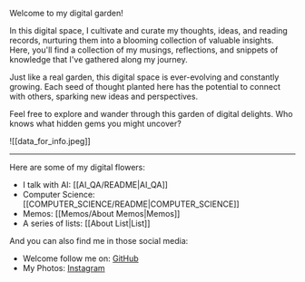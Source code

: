 Welcome to my digital garden!

In this digital space, I cultivate and curate my thoughts, ideas, and reading records, nurturing them into a blooming collection of valuable insights. Here, you'll find a collection of my musings, reflections, and snippets of knowledge that I've gathered along my journey.

Just like a real garden, this digital space is ever-evolving and constantly growing. Each seed of thought planted here has the potential to connect with others, sparking new ideas and perspectives.

Feel free to explore and wander through this garden of digital delights. Who knows what hidden gems you might uncover?

![[data_for_info.jpeg]]

---

Here are some of my digital flowers:

- I talk with AI: [[AI_QA/README|AI_QA]]
- Computer Science: [[COMPUTER_SCIENCE/README|COMPUTER_SCIENCE]]
- Memos: [[Memos/About Memos|Memos]]
- A series of lists: [[About List|List]]

And you can also find me in those social media:

- Welcome follow me on: [GitHub](https://github.com/AlucPro)
- My Photos: [Instagram](https://www.instagram.com/aluc_pro/)
